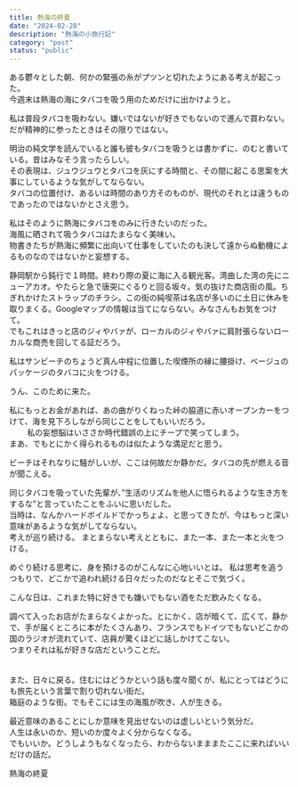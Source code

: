 ```yaml
---
title: 熱海の終夏
date: "2024-02-28"
description: "熱海の小旅行記"
category: "post"
status: "public"
---
```


ある鬱々とした朝、何かの緊張の糸がプツンと切れたようにある考えが起こった。  
今週末は熱海の海にタバコを吸う用のためだけに出かけようと。  
  
私は普段タバコを吸わない。嫌いではないが好きでもないので進んで買わない。  
だが精神的に参ったときはその限りではない。
    
明治の純文学を読んでいると誰も彼もタバコを吸うとは書かずに、のむと書いている。昔はみなそう言ったらしい。  
その表現は、ジュウジュウとタバコを灰にする時間と、その間に起こる思案を大事にしているような気がしてならない。  
タバコの位置付け、あるいは時間のあり方そのものが、現代のそれとは違うものであったのではないかとさえ思う。  
  
私はそのように熱海にタバコをのみに行きたいのだった。  
海風に晒されて吸うタバコはたまらなく美味い。  
物書きたちが熱海に頻繁に出向いて仕事をしていたのも決して遠からぬ動機によるものなのではないかと妄想する。  
  
静岡駅から鈍行で１時間。終わり際の夏に海に入る観光客。湾曲した湾の先にニューアカオ。やたらと急で唐突にぐるりと回る坂々。気の抜けた商店街の風。ちぎれかけたストラップのチラシ。この街の純喫茶は名店が多いのに土日に休みを取りまくる。Googleマップの情報は当てにならない。みなさんもお気をつけて。  
でもこれはきっと店のジィやバァが、ローカルのジィやバァに肩肘張らないローカルな商売を回してる証だろう。
  
私はサンビーチのちょうど真ん中程に位置した喫煙所の縁に腰掛け、ベージュのパッケージのタバコに火をつける。
  
うん、このために来た。  
  
    
私にもっとお金があれば、あの曲がりくねった峠の脇道に赤いオープンカーをつけて、海を見下ろしながら同じことをしてもいいだろう。  
　　
私の妄想脳はいささか時代錯誤の上にチープで笑ってしまう。  
まあ、でもとにかく得られるものは似たような満足だと思う。
  
ビーチはそれなりに騒がしいが、ここは何故だか静かだ。タバコの先が燃える音が聞こえる。  
  
同じタバコを吸っていた先輩が、”生活のリズムを他人に悟られるような生き方をするな”と言っていたことをふいに思いだした。  
当時は、なんかハードボイルドでかっちょよ、と思ってきたが、今はもっと深い意味があるような気がしてならない。  
考えが巡り続ける。
まとまらない考えとともに、また一本、また一本と火をつける。

めぐり続ける思考に、身を預けるのがこんなに心地いいとは。
私は思考を追うつもりで、どこかで追われ続ける日々だったのだなとそこで気づく。
  
  
こんな日は、これまた特に好きでも嫌いでもない酒をただ飲みたくなる。  
  
調べて入ったお店がたまらなくよかった。とにかく、店が暗くて、広くて、静かで、手が届くところに本がたくさんあり、フランスでもドイツでもないどこかの国のラジオが流れていて、店員が驚くほどに話しかけてこない。  
つまりそれは私が好きな店だということだ。  
　　
  
また、日々に戻る。住むにはどうかという話も度々聞くが、私にとってはどうにも旅先という言葉で割り切れない街だ。  
箱庭のような街。でもそこには生の海風が吹き、人が生きる。  
  
  
最近意味のあることにしか意味を見出せないのは虚しいという気分だ。  
人生は永いのか、短いのか度々よく分からなくなる。  
でもいいか。どうしようもなくなったら、わからないまままたここに来ればいいだけの話だ。
  
  
熱海の終夏  
